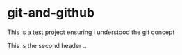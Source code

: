 # git-and-github
This is  a test project ensuring i understood the git concept


This is the second header
..
